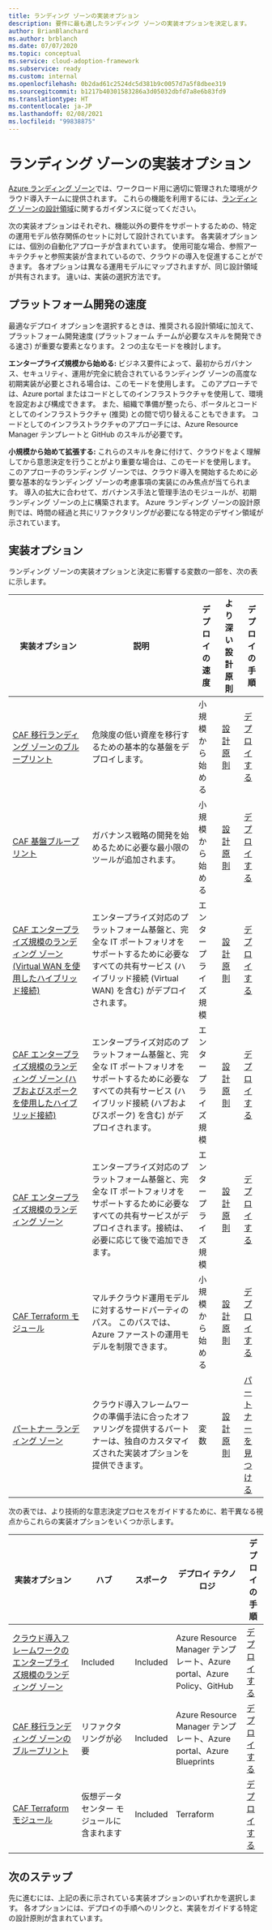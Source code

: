 ```yaml
---
title: ランディング ゾーンの実装オプション
description: 要件に最も適したランディング ゾーンの実装オプションを決定します。
author: BrianBlanchard
ms.author: brblanch
ms.date: 07/07/2020
ms.topic: conceptual
ms.service: cloud-adoption-framework
ms.subservice: ready
ms.custom: internal
ms.openlocfilehash: 0b2dad61c2524dc5d381b9c0057d7a5f8dbee319
ms.sourcegitcommit: b1217b40301583286a3d05032dbfd7a8e6b83fd9
ms.translationtype: HT
ms.contentlocale: ja-JP
ms.lasthandoff: 02/08/2021
ms.locfileid: "99838875"
---
```

# <a name="landing-zone-implementation-options"></a>ランディング ゾーンの実装オプション

[Azure ランディング ゾーン](./index.md)では、ワークロード用に適切に管理された環境がクラウド導入チームに提供されます。 これらの機能を利用するには、[ランディング ゾーンの設計領域](./design-areas.md)に関するガイダンスに従ってください。

次の実装オプションはそれぞれ、機能以外の要件をサポートするための、特定の運用モデル依存関係のセットに対して設計されています。 各実装オプションには、個別の自動化アプローチが含まれています。 使用可能な場合、参照アーキテクチャと参照実装が含まれているので、クラウドの導入を促進することができます。 各オプションは異なる運用モデルにマップされますが、同じ設計領域が共有されます。 違いは、実装の選択方法です。

## <a name="platform-development-velocity"></a>プラットフォーム開発の速度

最適なデプロイ オプションを選択するときは、推奨される設計領域に加えて、プラットフォーム開発速度 (プラットフォーム チームが必要なスキルを開発できる速さ) が重要な要素となります。 2 つの主なモードを検討します。

**エンタープライズ規模から始める:** ビジネス要件によって、最初からガバナンス、セキュリティ、運用が完全に統合されているランディング ゾーンの高度な初期実装が必要とされる場合は、このモードを使用します。 このアプローチでは、Azure portal またはコードとしてのインフラストラクチャを使用して、環境を設定および構成できます。 また、組織で準備が整ったら、ポータルとコードとしてのインフラストラクチャ (推奨) との間で切り替えることもできます。 コードとしてのインフラストラクチャのアプローチには、Azure Resource Manager テンプレートと GitHub のスキルが必要です。

**小規模から始めて拡張する:** これらのスキルを身に付けて、クラウドをよく理解してから意思決定を行うことがより重要な場合は、このモードを使用します。 このアプローチのランディング ゾーンでは、クラウド導入を開始するために必要な基本的なランディング ゾーンの考慮事項の実装にのみ焦点が当てられます。 導入の拡大に合わせて、ガバナンス手法と管理手法のモジュールが、初期ランディング ゾーンの上に構築されます。 Azure ランディング ゾーンの設計原則では、時間の経過と共にリファクタリングが必要になる特定のデザイン領域が示されています。

## <a name="implementation-options"></a>実装オプション

ランディング ゾーンの実装オプションと決定に影響する変数の一部を、次の表に示します。

| 実装オプション | 説明 | デプロイの速度 | より深い設計原則 | デプロイの手順 |
|---|---|---|---|---|
| [CAF 移行ランディング ゾーンのブループリント](./migrate-landing-zone.md) | 危険度の低い資産を移行するための基本的な基盤をデプロイします。 | 小規模から始める | [設計原則](./migrate-landing-zone.md#design-principles) | [デプロイする](./migrate-landing-zone.md) |
| [CAF 基盤ブループリント](./foundation-blueprint.md) | ガバナンス戦略の開発を始めるために必要な最小限のツールが追加されます。 | 小規模から始める | [設計原則](./foundation-blueprint.md#design-principles) | [デプロイする](./foundation-blueprint.md) |
| [CAF エンタープライズ規模のランディング ゾーン (Virtual WAN を使用したハイブリッド接続)](../enterprise-scale/index.md) | エンタープライズ対応のプラットフォーム基盤と、完全な IT ポートフォリオをサポートするために必要なすべての共有サービス (ハイブリッド接続 (Virtual WAN) を含む) がデプロイされます。 | エンタープライズ規模 | [設計原則](../enterprise-scale/design-principles.md) | [デプロイする](https://github.com/Azure/Enterprise-Scale/blob/main/docs/reference/contoso/Readme.md) |
| [CAF エンタープライズ規模のランディング ゾーン (ハブおよびスポークを使用したハイブリッド接続)](../enterprise-scale/index.md) | エンタープライズ対応のプラットフォーム基盤と、完全な IT ポートフォリオをサポートするために必要なすべての共有サービス (ハイブリッド接続 (ハブおよびスポーク) を含む) がデプロイされます。 | エンタープライズ規模 | [設計原則](../enterprise-scale/design-principles.md) | [デプロイする](https://github.com/Azure/Enterprise-Scale/blob/main/docs/reference/adventureworks/README.md) |
| [CAF エンタープライズ規模のランディング ゾーン](../enterprise-scale/index.md) | エンタープライズ対応のプラットフォーム基盤と、完全な IT ポートフォリオをサポートするために必要なすべての共有サービスがデプロイされます。接続は、必要に応じて後で追加できます。 | エンタープライズ規模 | [設計原則](../enterprise-scale/design-principles.md) | [デプロイする](https://github.com/Azure/Enterprise-Scale/blob/main/docs/reference/wingtip/README.md) |
| [CAF Terraform モジュール](./terraform-landing-zone.md) | マルチクラウド運用モデルに対するサードパーティのパス。 このパスでは、Azure ファーストの運用モデルを制限できます。 | 小規模から始める | [設計原則](./terraform-landing-zone.md#design-decisions) | [デプロイする](./terraform-landing-zone.md#customize-and-deploy-your-first-landing-zone) |
| [パートナー ランディング ゾーン](./partner-landing-zone.md) | クラウド導入フレームワークの準備手法に合ったオファリングを提供するパートナーは、独自のカスタマイズされた実装オプションを提供できます。 | 変数 | [設計原則](./partner-landing-zone.md) | [パートナーを見つける](https://www.microsoft.com/azure/partners/adopt?filters=ready) |

次の表では、より技術的な意志決定プロセスをガイドするために、若干異なる視点からこれらの実装オプションをいくつか示します。

| 実装オプション | ハブ | スポーク | デプロイ テクノロジ | デプロイの手順 |
|---|---|---|---|---|
| [クラウド導入フレームワークのエンタープライズ規模のランディング ゾーン](../enterprise-scale/index.md) | Included  | Included | Azure Resource Manager テンプレート、Azure portal、Azure Policy、GitHub | [デプロイする](../enterprise-scale/implementation-guidelines.md) |
| [CAF 移行ランディング ゾーンのブループリント](./migrate-landing-zone.md) | リファクタリングが必要 | Included | Azure Resource Manager テンプレート、Azure portal、Azure Blueprints | [デプロイする](./migrate-landing-zone.md) |
| [CAF Terraform モジュール](./terraform-landing-zone.md)  | 仮想データセンター モジュールに含まれます | Included | Terraform | [デプロイする](./terraform-landing-zone.md#customize-and-deploy-your-first-landing-zone) |

## <a name="next-steps"></a>次のステップ

先に進むには、上記の表に示されている実装オプションのいずれかを選択します。 各オプションには、デプロイの手順へのリンクと、実装をガイドする特定の設計原則が含まれています。
